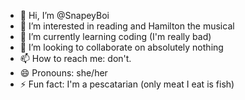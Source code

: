 - 👋 Hi, I’m @SnapeyBoi
- 👀 I’m interested in reading and Hamilton the musical
- 🌱 I’m currently learning coding (I'm really bad)
- 💞️ I’m looking to collaborate on absolutely nothing
- 📫 How to reach me: don't.
- 😄 Pronouns: she/her
- ⚡ Fun fact: I'm a pescatarian (only meat I eat is fish)

<!---
SnapeyBoi/SnapeyBoi is a ✨ special ✨ repository because its `README.md` (this file) appears on your GitHub profile.
You can click the Preview link to take a look at your changes.
--->
